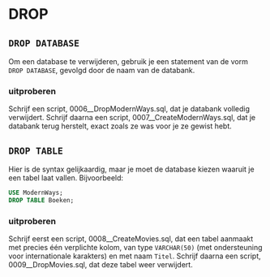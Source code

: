 # DROP

## `DROP DATABASE`

Om een database te verwijderen, gebruik je een statement van de vorm `DROP DATABASE`, gevolgd door de naam van de databank.

### uitproberen

Schrijf een script, 0006\_\_DropModernWays.sql, dat je databank volledig verwijdert. Schrijf daarna een script, 0007\_\_CreateModernWays.sql, dat je databank terug herstelt, exact zoals ze was voor je ze gewist hebt.

## `DROP TABLE`

Hier is de syntax gelijkaardig, maar je moet de database kiezen waaruit je een tabel laat vallen. Bijvoorbeeld:

```sql
USE ModernWays;
DROP TABLE Boeken;
```

### uitproberen

Schrijf eerst een script, 0008\_\_CreateMovies.sql, dat een tabel aanmaakt met precies één verplichte kolom, van type `VARCHAR(50)` (met ondersteuning voor internationale karakters) en met naam `Titel`. Schrijf daarna een script, 0009\_\_DropMovies.sql, dat deze tabel weer verwijdert.

